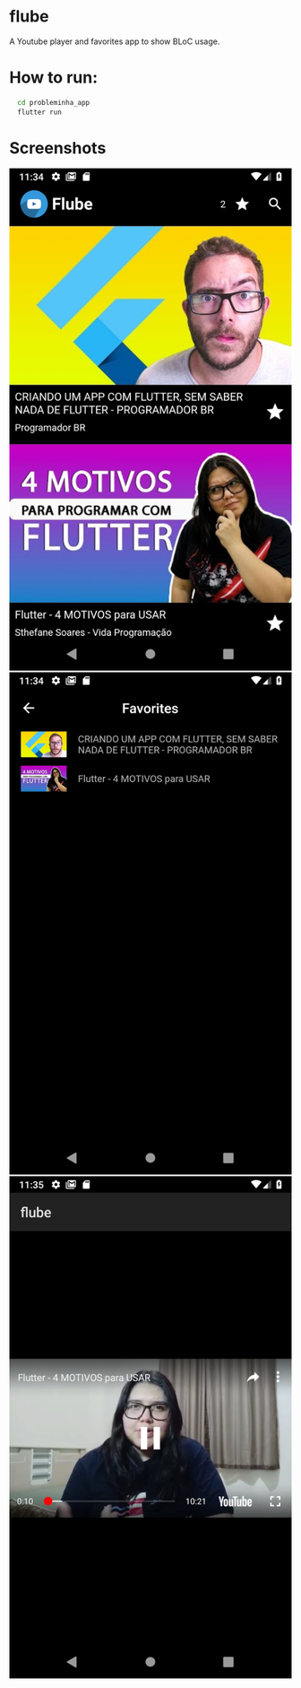 # flube

A Youtube player and favorites app to show BLoC usage.

# How to run:
```bash
  cd probleminha_app
  flutter run
```
# Screenshots
![alt text](https://github.com/irvine5k/flube_app/blob/master/search.png)
![alt text](https://github.com/irvine5k/flube_app/blob/master/favorites.png)
![alt text](https://github.com/irvine5k/flube_app/blob/master/player.png)
